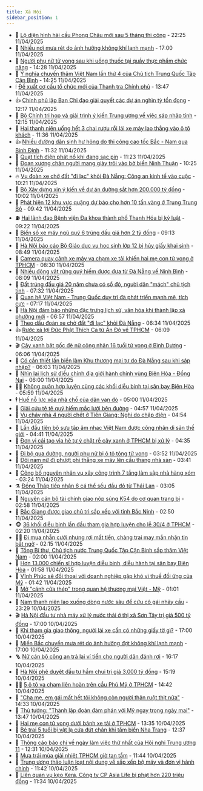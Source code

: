 ```yaml
---
title: Xã Hội
sidebar_position: 1
---
```


<!-- dantri-xa-hoi:START -->
- 🫣 [Lộ diện hình hài cầu Phong Châu mới sau 5 tháng thi công](https://dantri.com.vn/xa-hoi/lo-dien-hinh-hai-cau-phong-chau-moi-sau-5-thang-thi-cong-20250412001043033.htm) - 22:25 11/04/2025
- 💼 [Nhiều nơi mưa rét do ảnh hưởng không khí lạnh mạnh](https://dantri.com.vn/xa-hoi/nhieu-noi-mua-ret-do-anh-huong-khong-khi-lanh-manh-20250411173439397.htm) - 17:00 11/04/2025
- 🎊 [Người phụ nữ tử vong sau khi uống thuốc tại quầy thực phẩm chức năng](https://dantri.com.vn/xa-hoi/nguoi-phu-nu-tu-vong-sau-khi-uong-thuoc-tai-quay-thuc-pham-chuc-nang-20250411210221254.htm) - 14:28 11/04/2025
- 🙉 [Ý nghĩa chuyến thăm Việt Nam lần thứ 4 của Chủ tịch Trung Quốc Tập Cận Bình](https://dantri.com.vn/xa-hoi/y-nghia-chuyen-tham-viet-nam-lan-thu-4-cua-chu-tich-trung-quoc-tap-can-binh-20250411210649759.htm) - 14:25 11/04/2025
- 🕯 [Đề xuất cơ cấu tổ chức mới của Thanh tra Chính phủ](https://dantri.com.vn/xa-hoi/de-xuat-co-cau-to-chuc-moi-cua-thanh-tra-chinh-phu-20250411203456785.htm) - 13:47 11/04/2025
- 👍 [Chính phủ lập Ban Chỉ đạo giải quyết các dự án nghìn tỷ tồn đọng](https://dantri.com.vn/xa-hoi/chinh-phu-lap-ban-chi-dao-giai-quyet-cac-du-an-nghin-ty-ton-dong-20250411185031130.htm) - 12:17 11/04/2025
- 🤖 [Bộ Chính trị họp và giải trình ý kiến Trung ương về việc sáp nhập tỉnh](https://dantri.com.vn/xa-hoi/bo-chinh-tri-hop-va-giai-trinh-y-kien-trung-uong-ve-viec-sap-nhap-tinh-20250411162811962.htm) - 12:15 11/04/2025
- 🙉 [Hai thanh niên uống hết 3 chai rượu rồi lái xe máy lao thẳng vào ô tô khách](https://dantri.com.vn/xa-hoi/hai-thanh-nien-uong-het-3-chai-ruou-roi-lai-xe-may-lao-thang-vao-o-to-khach-20250411183136791.htm) - 11:36 11/04/2025
- 👍 [Nhiều đường dân sinh hư hỏng do thi công cao tốc Bắc - Nam qua Bình Định](https://dantri.com.vn/xa-hoi/nhieu-duong-dan-sinh-hu-hong-do-thi-cong-cao-toc-bac-nam-qua-binh-dinh-20250411180209123.htm) - 11:32 11/04/2025
- 🗽 [Quạt tích điện phát nổ khi đang sạc pin](https://dantri.com.vn/xa-hoi/quat-tich-dien-phat-no-khi-dang-sac-pin-20250411174046650.htm) - 11:23 11/04/2025
- 🗽 [Đoạn xương chân người mang giày trôi vào bờ biển Ninh Thuận](https://dantri.com.vn/xa-hoi/doan-xuong-chan-nguoi-mang-giay-troi-vao-bo-bien-ninh-thuan-20250411165839227.htm) - 10:25 11/04/2025
- 🔥 [Vụ đoàn xe chở đất &quot;đi lạc&quot; khỏi Đà Nẵng: Công an kinh tế vào cuộc](https://dantri.com.vn/xa-hoi/vu-doan-xe-cho-dat-di-lac-khoi-da-nang-cong-an-kinh-te-vao-cuoc-20250411163921413.htm) - 10:21 11/04/2025
- 🦒 [Bộ Xây dựng xin ý kiến về dự án đường sắt hơn 200.000 tỷ đồng](https://dantri.com.vn/xa-hoi/bo-xay-dung-xin-y-kien-ve-du-an-duong-sat-hon-200000-ty-dong-20250411164720254.htm) - 10:02 11/04/2025
- 🧐 [Phát hiện 12 khu vực quặng dự báo cho hơn 10 tấn vàng ở Trung Trung Bộ](https://dantri.com.vn/xa-hoi/phat-hien-12-khu-vuc-quang-du-bao-cho-hon-10-tan-vang-o-trung-trung-bo-20250411163117646.htm) - 09:42 11/04/2025
- ⛽️ [Hai lãnh đạo Bệnh viện Đa khoa thành phố Thanh Hóa bị kỷ luật](https://dantri.com.vn/xa-hoi/hai-lanh-dao-benh-vien-da-khoa-thanh-pho-thanh-hoa-bi-ky-luat-20250411160550936.htm) - 09:22 11/04/2025
- 🚀 [Biển số xe máy ngũ quý 6 trúng đấu giá hơn 2 tỷ đồng](https://dantri.com.vn/xa-hoi/bien-so-xe-may-ngu-quy-6-trung-dau-gia-hon-2-ty-dong-20250411160356633.htm) - 09:13 11/04/2025
- 🦒 [Hà Nội báo cáo Bộ Giáo dục vụ học sinh lớp 12 bị hủy giấy khai sinh](https://dantri.com.vn/xa-hoi/ha-noi-bao-cao-bo-giao-duc-vu-hoc-sinh-lop-12-bi-huy-giay-khai-sinh-20250411151431642.htm) - 08:49 11/04/2025
- 🦅 [Camera quay cảnh xe máy va chạm xe tải khiến hai mẹ con tử vong ở TPHCM](https://dantri.com.vn/xa-hoi/camera-quay-canh-xe-may-va-cham-xe-tai-khien-hai-me-con-tu-vong-o-tphcm-20250411102216573.htm) - 08:30 11/04/2025
- 🚀 [Nhiều động vật rừng quý hiếm được đưa từ Đà Nẵng về Ninh Bình](https://dantri.com.vn/xa-hoi/nhieu-dong-vat-rung-quy-hiem-duoc-dua-tu-da-nang-ve-ninh-binh-20250411144923092.htm) - 08:09 11/04/2025
- 🦅 [Đất trúng đấu giá 20 năm chưa có sổ đỏ, người dân &quot;mách&quot; chủ tịch tỉnh](https://dantri.com.vn/xa-hoi/dat-trung-dau-gia-20-nam-chua-co-so-do-nguoi-dan-mach-chu-tich-tinh-20250411142614135.htm) - 07:32 11/04/2025
- 🤠 [Quan hệ Việt Nam - Trung Quốc duy trì đà phát triển mạnh mẽ, tích cực](https://dantri.com.vn/xa-hoi/quan-he-viet-nam-trung-quoc-duy-tri-da-phat-trien-manh-me-tich-cuc-20250411141740842.htm) - 07:17 11/04/2025
- 💄 [Hà Nội đảm bảo những đặc trưng lịch sử, văn hóa khi thành lập xã phường mới](https://dantri.com.vn/xa-hoi/ha-noi-dam-bao-nhung-dac-trung-lich-su-van-hoa-khi-thanh-lap-xa-phuong-moi-20250411121340995.htm) - 06:57 11/04/2025
- 🥷 [Theo dấu đoàn xe chở đất &quot;đi lạc&quot; khỏi Đà Nẵng](https://dantri.com.vn/xa-hoi/theo-dau-doan-xe-cho-dat-di-lac-khoi-da-nang-20250410235232009.htm) - 06:34 11/04/2025
- 👍 [Rước xá lợi Đức Phật Thích Ca từ Ấn Độ về TPHCM](https://dantri.com.vn/xa-hoi/ruoc-xa-loi-duc-phat-thich-ca-tu-an-do-ve-tphcm-20250411130228708.htm) - 06:09 11/04/2025
- 🎬 [Cây xanh bật gốc đè nữ công nhân 16 tuổi tử vong ở Bình Dương](https://dantri.com.vn/xa-hoi/cay-xanh-bat-goc-de-nu-cong-nhan-16-tuoi-tu-vong-o-binh-duong-20250411124959184.htm) - 06:06 11/04/2025
- 🦒 [Có cần thiết lấn biển làm Khu thương mại tự do Đà Nẵng sau khi sáp nhập?](https://dantri.com.vn/xa-hoi/co-can-thiet-lan-bien-lam-khu-thuong-mai-tu-do-da-nang-sau-khi-sap-nhap-20250411121208664.htm) - 06:03 11/04/2025
- 🌊 [Nhìn lại lịch sử điều chỉnh địa giới hành chính vùng Biên Hòa - Đồng Nai](https://dantri.com.vn/xa-hoi/nhin-lai-lich-su-dieu-chinh-dia-gioi-hanh-chinh-vung-bien-hoa-dong-nai-20250411105623039.htm) - 06:00 11/04/2025
- 🧑‍💻 [Không quân hợp luyện cùng các khối diễu binh tại sân bay Biên Hòa](https://dantri.com.vn/xa-hoi/khong-quan-hop-luyen-cung-cac-khoi-dieu-binh-tai-san-bay-bien-hoa-20250411115203673.htm) - 05:59 11/04/2025
- 🕴 [Huế nỗ lực xóa nhà chồ của dân vạn đò](https://dantri.com.vn/xa-hoi/hue-no-luc-xoa-nha-cho-cua-dan-van-do-20250411074702274.htm) - 05:00 11/04/2025
- 🤔 [Giải cứu tê tê quý hiếm mắc lưới bên đường](https://dantri.com.vn/xa-hoi/giai-cuu-te-te-quy-hiem-mac-luoi-ben-duong-20250411113808701.htm) - 04:57 11/04/2025
- 💄 [Vụ cháy nhà 4 người chết ở Tiền Giang: Nghi do chập điện](https://dantri.com.vn/xa-hoi/vu-chay-nha-4-nguoi-chet-o-tien-giang-nghi-do-chap-dien-20250411113222703.htm) - 04:54 11/04/2025
- 🧠 [Lần đầu tiên bộ sưu tập âm nhạc Việt Nam được công nhận di sản thế giới](https://dantri.com.vn/xa-hoi/lan-dau-tien-bo-suu-tap-am-nhac-viet-nam-duoc-cong-nhan-di-san-the-gioi-20250411112652675.htm) - 04:41 11/04/2025
- 🦣 [Đơn vị cải tạo vỉa hè tự ý chặt rễ cây xanh ở TPHCM bị xử lý](https://dantri.com.vn/xa-hoi/don-vi-cai-tao-via-he-tu-y-chat-re-cay-xanh-o-tphcm-bi-xu-ly-20250411110705808.htm) - 04:35 11/04/2025
- 💫 [Đi bộ qua đường, người phụ nữ bị ô tô tông tử vong](https://dantri.com.vn/xa-hoi/di-bo-qua-duong-nguoi-phu-nu-bi-o-to-tong-tu-vong-20250411103448517.htm) - 03:52 11/04/2025
- 🚀 [Đôi nam nữ đi phượt phi thẳng xe máy lên cầu thang nhà sàn](https://dantri.com.vn/xa-hoi/doi-nam-nu-di-phuot-phi-thang-xe-may-len-cau-thang-nha-san-20250411102650913.htm) - 03:41 11/04/2025
- 🤔 [Công bố nguyên nhân vụ xây công trình 7 tầng làm sập nhà hàng xóm](https://dantri.com.vn/xa-hoi/cong-bo-nguyen-nhan-vu-xay-cong-trinh-7-tang-lam-sap-nha-hang-xom-20250411085158247.htm) - 03:24 11/04/2025
- ⚗️ [Đồng Tháp tiếp nhận 6 cá thể sếu đầu đỏ từ Thái Lan](https://dantri.com.vn/xa-hoi/dong-thap-tiep-nhan-6-ca-the-seu-dau-do-tu-thai-lan-20250411093419300.htm) - 03:05 11/04/2025
- 🫶 [Nguyên cán bộ tài chính giao nộp súng K54 do cơ quan trang bị](https://dantri.com.vn/xa-hoi/nguyen-can-bo-tai-chinh-giao-nop-sung-k54-do-co-quan-trang-bi-20250411085252983.htm) - 02:58 11/04/2025
- 🌮 [Bắc Giang được giao chủ trì sắp xếp với tỉnh Bắc Ninh](https://dantri.com.vn/xa-hoi/bac-giang-duoc-giao-chu-tri-sap-xep-voi-tinh-bac-ninh-20250411092650599.htm) - 02:50 11/04/2025
- 🐵 [36 khối diễu binh lần đầu tham gia hợp luyện cho lễ 30/4 ở TPHCM](https://dantri.com.vn/xa-hoi/36-khoi-dieu-binh-lan-dau-tham-gia-hop-luyen-cho-le-304-o-tphcm-20250410221406600.htm) - 02:20 11/04/2025
- 🧑‍🏫 [Đi mua nhẫn cưới nhưng rơi mất tiền, chàng trai may mắn nhận tin bất ngờ](https://dantri.com.vn/xa-hoi/di-mua-nhan-cuoi-nhung-roi-mat-tien-chang-trai-may-man-nhan-tin-bat-ngo-20250411084301474.htm) - 02:15 11/04/2025
- 💫 [Tổng Bí thư, Chủ tịch nước Trung Quốc Tập Cận Bình sắp thăm Việt Nam](https://dantri.com.vn/xa-hoi/tong-bi-thu-chu-tich-nuoc-trung-quoc-tap-can-binh-sap-tham-viet-nam-20250411084124182.htm) - 02:00 11/04/2025
- 🦩 [Hơn 13.000 chiến sĩ hợp luyện diễu binh, diễu hành tại sân bay Biên Hòa](https://dantri.com.vn/xa-hoi/hon-13000-chien-si-hop-luyen-dieu-binh-dieu-hanh-tai-san-bay-bien-hoa-20250411082622968.htm) - 01:58 11/04/2025
- 🦄 [Vĩnh Phúc sẽ đối thoại với doanh nghiệp gặp khó vì thuế đối ứng của Mỹ](https://dantri.com.vn/xa-hoi/vinh-phuc-se-doi-thoai-voi-doanh-nghiep-gap-kho-vi-thue-doi-ung-cua-my-20250411083311415.htm) - 01:42 11/04/2025
- 💂 [Mở &quot;cánh cửa thép&quot; trong quan hệ thương mại Việt - Mỹ](https://dantri.com.vn/xa-hoi/mo-canh-cua-thep-trong-quan-he-thuong-mai-viet-my-20250411075807231.htm) - 01:01 11/04/2025
- 💄 [Nam thanh niên lao xuống dòng nước sâu để cứu cô gái nhảy cầu](https://dantri.com.vn/xa-hoi/nam-thanh-nien-lao-xuong-dong-nuoc-sau-de-cuu-co-gai-nhay-cau-20250411060544545.htm) - 23:29 10/04/2025
- 🎬 [Hà Nội đầu tư nhà máy xử lý nước thải ở thị xã Sơn Tây trị giá 500 tỷ đồng](https://dantri.com.vn/xa-hoi/ha-noi-dau-tu-nha-may-xu-ly-nuoc-thai-o-thi-xa-son-tay-tri-gia-500-ty-dong-20250410232449255.htm) - 17:00 10/04/2025
- 👀 [Khi tham gia giao thông, người lái xe cần có những giấy tờ gì?](https://dantri.com.vn/xa-hoi/khi-tham-gia-giao-thong-nguoi-lai-xe-can-co-nhung-giay-to-gi-20250410231130463.htm) - 17:00 10/04/2025
- 💃 [Miền Bắc chuyển mưa rét do ảnh hưởng đợt không khí lạnh mạnh](https://dantri.com.vn/xa-hoi/mien-bac-chuyen-mua-ret-do-anh-huong-dot-khong-khi-lanh-manh-20250410174553510.htm) - 17:00 10/04/2025
- 🪜 [Nữ cán bộ công an trả lại ví tiền cho người dân đánh rơi](https://dantri.com.vn/xa-hoi/nu-can-bo-cong-an-tra-lai-vi-tien-cho-nguoi-dan-danh-roi-20250410214627051.htm) - 16:17 10/04/2025
- 📝 [Hà Nội phê duyệt đầu tư hầm chui trị giá 3.000 tỷ đồng](https://dantri.com.vn/xa-hoi/ha-noi-phe-duyet-dau-tu-ham-chui-tri-gia-3000-ty-dong-20250410221806870.htm) - 15:19 10/04/2025
- 🧑‍💻 [5 ô tô va chạm liên hoàn trên cầu Phú Mỹ ở TPHCM](https://dantri.com.vn/xa-hoi/5-o-to-va-cham-lien-hoan-tren-cau-phu-my-o-tphcm-20250410213051903.htm) - 14:42 10/04/2025
- 👺 [&quot;Cha mẹ, em gái mất hết tôi không còn người thân ruột thịt nữa&quot;](https://dantri.com.vn/xa-hoi/cha-me-em-gai-mat-het-toi-khong-con-nguoi-than-ruot-thit-nua-20250410200743352.htm) - 14:33 10/04/2025
- 🌮 [Thủ tướng: &quot;Thành lập đoàn đàm phán với Mỹ ngay trong ngày mai&quot;](https://dantri.com.vn/xa-hoi/thu-tuong-thanh-lap-doan-dam-phan-voi-my-ngay-trong-ngay-mai-20250410193452225.htm) - 13:47 10/04/2025
- 🤭 [Hai mẹ con tử vong dưới bánh xe tải ở TPHCM](https://dantri.com.vn/xa-hoi/hai-me-con-tu-vong-duoi-banh-xe-tai-o-tphcm-20250410202252011.htm) - 13:35 10/04/2025
- 💪 [Bé trai 5 tuổi bị vật lạ cứa đứt chân khi tắm biển Nha Trang](https://dantri.com.vn/xa-hoi/be-trai-5-tuoi-bi-vat-la-cua-dut-chan-khi-tam-bien-nha-trang-20250410190735813.htm) - 12:37 10/04/2025
- 🧰 [Thông cáo báo chí về ngày làm việc thứ nhất của Hội nghị Trung ương 11](https://dantri.com.vn/xa-hoi/thong-cao-bao-chi-ve-ngay-lam-viec-thu-nhat-cua-hoi-nghi-trung-uong-11-20250410192139466.htm) - 12:31 10/04/2025
- 🤡 [Mưa trái mùa giải nhiệt TPHCM giờ tan tầm](https://dantri.com.vn/xa-hoi/mua-trai-mua-giai-nhiet-tphcm-gio-tan-tam-20250410182022312.htm) - 11:44 10/04/2025
- 🦆 [Trung ương thảo luận loạt nội dung về sắp xếp bộ máy và đơn vị hành chính](https://dantri.com.vn/xa-hoi/trung-uong-thao-luan-loat-noi-dung-ve-sap-xep-bo-may-va-don-vi-hanh-chinh-20250410143931254.htm) - 11:42 10/04/2025
- 🦍 [Liên quan vụ kẹo Kera, Công ty CP Asia Life bị phạt hơn 220 triệu đồng](https://dantri.com.vn/xa-hoi/lien-quan-vu-keo-kera-cong-ty-cp-asia-life-bi-phat-hon-220-trieu-dong-20250410175205858.htm) - 11:34 10/04/2025<!-- dantri-xa-hoi:END -->
